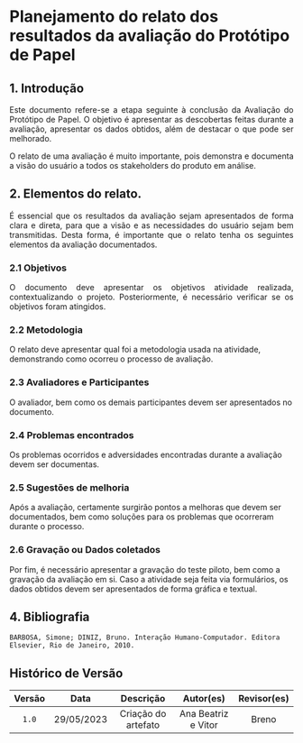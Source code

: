 # Planejamento do relato dos resultados da avaliação do Protótipo de Papel

## 1. Introdução
<p align="justify">
Este documento refere-se a etapa seguinte à conclusão da Avaliação do Protótipo de Papel. O objetivo é apresentar as descobertas feitas durante a avaliação, apresentar os dados obtidos, além de destacar o que pode ser melhorado.
</p>
<p align="justify">
O relato de uma avaliação é muito importante, pois demonstra e documenta a visão do usuário a todos os stakeholders do produto em análise.
</p>

## 2. Elementos do relato.
<p align="justify">
É essencial que os resultados da avaliação sejam apresentados de forma clara e direta, para que a visão e as necessidades do usuário sejam bem transmitidas. Desta forma, é importante que o relato tenha os seguintes elementos da avaliação documentados.
</p>

### 2.1 Objetivos
<p align="justify">
O documento deve apresentar os objetivos atividade realizada, contextualizando o projeto. Posteriormente, é necessário verificar se os objetivos foram atingidos.
</p>

### 2.2 Metodologia
O relato deve apresentar qual foi a metodologia usada na atividade, demonstrando como ocorreu o processo de avaliação.

### 2.3 Avaliadores e Participantes
O avaliador, bem como os demais participantes devem ser apresentados no documento.

### 2.4 Problemas encontrados
Os problemas ocorridos e adversidades encontradas durante a avaliação devem ser documentas.

### 2.5 Sugestões de melhoria
Após a avaliação, certamente surgirão pontos a melhoras que devem ser documentados, bem como soluções para os problemas que ocorreram durante o processo.

### 2.6 Gravação ou Dados coletados
Por fim, é necessário apresentar a gravação do teste piloto, bem como a gravação da avaliação em si. Caso a atividade seja feita via formulários, os dados obtidos devem ser apresentados de forma gráfica e textual.

## 4. Bibliografia
```
BARBOSA, Simone; DINIZ, Bruno. Interação Humano-Computador. Editora Elsevier, Rio de Janeiro, 2010.
```

## Histórico de Versão

| Versão |    Data    |               Descrição                | Autor(es) | Revisor(es) |
|:------:|:----------:|:--------------------------------------:|:---------:|:-----------:|
| `1.0`  | 29/05/2023 | Criação do artefato |   Ana Beatriz e Vitor   |    Breno    |